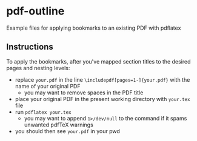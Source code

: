 # pdf-outline
Example files for applying bookmarks to an existing PDF with pdflatex

## Instructions
To apply the bookmarks, after you've mapped section titles to the desired pages and nesting levels:

- replace `your.pdf` in the line `\includepdf[pages=1-]{your.pdf}` with the name of your original PDF
  - you may want to remove spaces in the PDF title
- place your original PDF in the present working directory with `your.tex` file
- run `pdflatex your.tex`
  - you may want to append `1>/dev/null` to the command if it spams unwanted pdfTeX warnings
- you should then see `your.pdf` in your pwd
